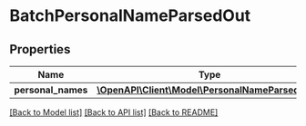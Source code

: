# BatchPersonalNameParsedOut

## Properties
Name | Type | Description | Notes
------------ | ------------- | ------------- | -------------
**personal_names** | [**\OpenAPI\Client\Model\PersonalNameParsedOut[]**](PersonalNameParsedOut.md) |  | [optional] 

[[Back to Model list]](../README.md#documentation-for-models) [[Back to API list]](../README.md#documentation-for-api-endpoints) [[Back to README]](../README.md)


